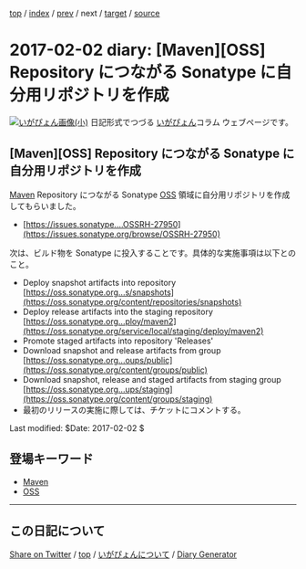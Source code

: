 [top](../index.html) 
 / [index](index.html) 
 / [prev](ig170201.html) 
 / next 
 / [target](https://igapyon.github.io/diary/2017/ig170202.html) 
 / [source](https://github.com/igapyon/diary/blob/gh-pages/2017/ig170202.html.src.md) 

2017-02-02 diary: [Maven][OSS] Repository につながる Sonatype に自分用リポジトリを作成
=====================================================================================================
[![いがぴょん画像(小)](https://igapyon.github.io/diary/images/iga200306s.jpg "いがぴょん")](https://igapyon.github.io/diary/memo/memoigapyon.html) 日記形式でつづる [いがぴょん](https://igapyon.github.io/diary/memo/memoigapyon.html)コラム ウェブページです。

## [Maven][OSS] Repository につながる Sonatype に自分用リポジトリを作成

[Maven](../keyword/maven.html) Repository につながる Sonatype [OSS](../keyword/oss.html) 領域に自分用リポジトリを作成してもらいました。

* [https://issues.sonatype....OSSRH-27950](https://issues.sonatype.org/browse/OSSRH-27950)

次は、ビルド物を Sonatype に投入することです。具体的な実施事項は以下とのこと。

* Deploy snapshot artifacts into repository [https://oss.sonatype.org...s/snapshots](https://oss.sonatype.org/content/repositories/snapshots)
* Deploy release artifacts into the staging repository [https://oss.sonatype.org...ploy/maven2](https://oss.sonatype.org/service/local/staging/deploy/maven2)
* Promote staged artifacts into repository 'Releases'
* Download snapshot and release artifacts from group [https://oss.sonatype.org...oups/public](https://oss.sonatype.org/content/groups/public)
* Download snapshot, release and staged artifacts from staging group [https://oss.sonatype.org...ups/staging](https://oss.sonatype.org/content/groups/staging)
* 最初のリリースの実施に際しては、チケットにコメントする。

Last modified: $Date: 2017-02-02 $

## 登場キーワード

* [Maven](../keyword/maven.html)
* [OSS](../keyword/oss.html)

----------------------------------------------------------------------------------------------------

## この日記について

[Share on Twitter](https://twitter.com/intent/tweet?hashtags=igapyon%2Cdiary%2C%E3%81%84%E3%81%8C%E3%81%B4%E3%82%87%E3%82%93%2CMaven%2COSS&text=%5BMaven%5D%5BOSS%5D+Repository+%E3%81%AB%E3%81%A4%E3%81%AA%E3%81%8C%E3%82%8B+Sonatype+%E3%81%AB%E8%87%AA%E5%88%86%E7%94%A8%E3%83%AA%E3%83%9D%E3%82%B8%E3%83%88%E3%83%AA%E3%82%92%E4%BD%9C%E6%88%90&url=https%3A%2F%2Figapyon.github.io%2Fdiary%2F2017%2Fig170202.html) / [top](../index.html) / [いがぴょんについて](https://igapyon.github.io/diary/memo/memoigapyon.html) / [Diary Generator](https://github.com/igapyon/igapyonv3)
